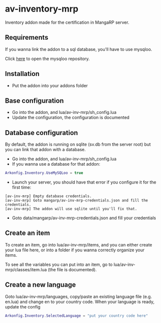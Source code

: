 # av-inventory-mrp
Inventory addon made for the certification in MangaRP server.

## Requirements
If you wanna link the addon to a sql database, you'll have to use mysqloo.

Click [here](https://github.com/FredyH/MySQLOO) to open the mysqloo repository.

## Installation
- Put the addon into your addons folder

## Base configuration
- Go into the addon, and lua/av-inv-mrp/sh_config.lua
- Update the configuration, the configuration is documented

## Database configuration
By default, the addon is running on sqlite (sv.db from the server root) but you can link that addon with a database.
- Go into the addon, and lua/av-inv-mrp/sh_config.lua
- If you wanna use a database for that addon:
```lua
Arkonfig.Inventory.UseMySQLoo = true
```
- Launch your server, you should have that error if you configure it for the first time:
```
[av-inv-mrp] Empty database credentials.
[av-inv-mrp] Goto mangarp/av-inv-mrp-credentials.json and fill the credentials.
[av-inv-mrp] The addon will use sqlite until you'll fix that.
```
- Goto data/mangarp/av-inv-mrp-credentials.json and fill your credentials

## Create an item
To create an item, go into lua/av-inv-mrp/items, and you can either create your lua file here, or into a folder if you wanna correctly organize your items.

To see all the variables you can put into an item, go to lua/av-inv-mrp/classes/item.lua (the file is documented).

## Create a new language
Goto lua/av-inv-mrp/languages, copy/paste an existing language file (e.g. en.lua) and change en to your country code.
When your language is ready, update the config
```lua
Arkonfig.Inventory.SelectedLanguage = "put your country code here"
```